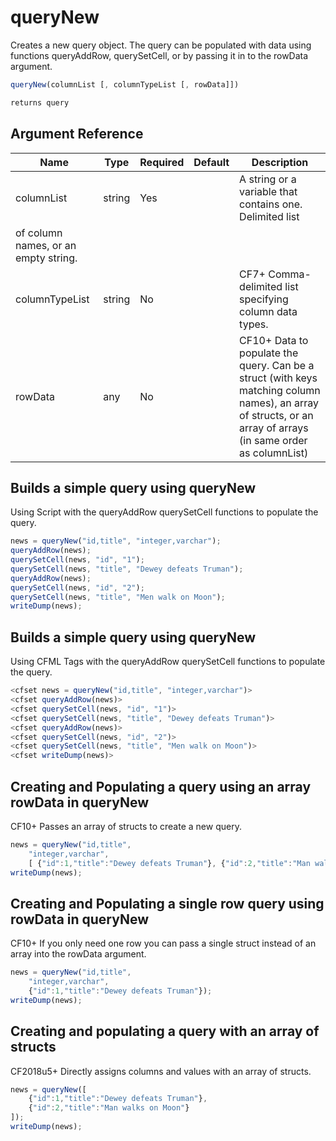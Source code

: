 # queryNew

Creates a new query object. The query can be populated with data using functions queryAddRow, querySetCell, or by passing it in to the rowData argument.

```javascript
queryNew(columnList [, columnTypeList [, rowData]])
```

```javascript
returns query
```

## Argument Reference

| Name | Type | Required | Default | Description |
| --- | --- | --- | --- | --- |
| columnList | string | Yes |  | A string or a variable that contains one. Delimited list
 of column names, or an empty string. |
| columnTypeList | string | No |  | CF7+ Comma-delimited list specifying column data types. |
| rowData | any | No |  | CF10+ Data to populate the query. Can be a struct (with keys matching column names), an array of structs, or an array of arrays (in same order as columnList) |

## Builds a simple query using queryNew

Using Script with the queryAddRow querySetCell functions to populate the query.

```javascript
news = queryNew("id,title", "integer,varchar");
queryAddRow(news);
querySetCell(news, "id", "1");
querySetCell(news, "title", "Dewey defeats Truman");
queryAddRow(news);
querySetCell(news, "id", "2");
querySetCell(news, "title", "Men walk on Moon");
writeDump(news);
```

## Builds a simple query using queryNew

Using CFML Tags with the queryAddRow querySetCell functions to populate the query.

```javascript
<cfset news = queryNew("id,title", "integer,varchar")>
<cfset queryAddRow(news)>
<cfset querySetCell(news, "id", "1")>
<cfset querySetCell(news, "title", "Dewey defeats Truman")>
<cfset queryAddRow(news)>
<cfset querySetCell(news, "id", "2")>
<cfset querySetCell(news, "title", "Men walk on Moon")>
<cfset writeDump(news)>
```

## Creating and Populating a query using an array rowData in queryNew

CF10+ Passes an array of structs to create a new query.

```javascript
news = queryNew("id,title",
    "integer,varchar",
    [ {"id":1,"title":"Dewey defeats Truman"}, {"id":2,"title":"Man walks on Moon"} ]);
writeDump(news);
```

## Creating and Populating a single row query using rowData in queryNew

CF10+ If you only need one row you can pass a single struct instead of an array into the rowData argument.

```javascript
news = queryNew("id,title",
    "integer,varchar",
    {"id":1,"title":"Dewey defeats Truman"});
writeDump(news);
```

## Creating and populating a query with an array of structs

CF2018u5+ Directly assigns columns and values with an array of structs.

```javascript
news = queryNew([
    {"id":1,"title":"Dewey defeats Truman"},
    {"id":2,"title":"Man walks on Moon"}
]);
writeDump(news);
```
